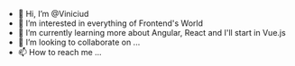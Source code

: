 - 👋 Hi, I’m @Viniciud
- 👀 I’m interested in everything of Frontend's World
- 🌱 I’m currently learning more about Angular, React and I'll start in Vue.js
- 💞️ I’m looking to collaborate on ...
- 📫 How to reach me ...

<!---
Viniciud/Viniciud is a ✨ special ✨ repository because its `README.md` (this file) appears on your GitHub profile.
You can click the Preview link to take a look at your changes.
--->

